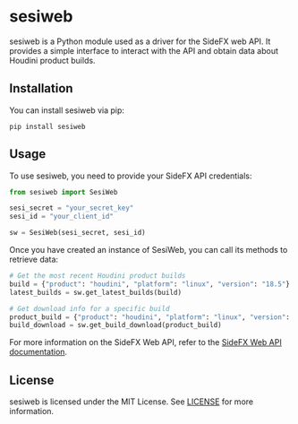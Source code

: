 # sesiweb

sesiweb is a Python module used as a driver for the SideFX web API. It provides a simple interface to interact with the API and obtain data about Houdini product builds.

## Installation

You can install sesiweb via pip:

```shell
pip install sesiweb
```
## Usage

To use sesiweb, you need to provide your SideFX API credentials:


```python
from sesiweb import SesiWeb

sesi_secret = "your_secret_key"
sesi_id = "your_client_id"

sw = SesiWeb(sesi_secret, sesi_id)
```

Once you have created an instance of SesiWeb, you can call its methods to retrieve data:


```python
# Get the most recent Houdini product builds
build = {"product": "houdini", "platform": "linux", "version": "18.5"}
latest_builds = sw.get_latest_builds(build)

# Get download info for a specific build
product_build = {"product": "houdini", "platform": "linux", "version": "18.5.351"}
build_download = sw.get_build_download(product_build)
```

For more information on the SideFX Web API, refer to the [SideFX Web API documentation](https://www.sidefx.com/docs/api/).

## License

sesiweb is licensed under the MIT License. See [LICENSE](LICENSE) for more information.
